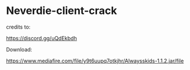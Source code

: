 # Neverdie-client-crack

credits to:

https://discord.gg/uQdEkbdh

Download:

https://www.mediafire.com/file/y9t6uupq7otkjhr/Alwaysskids-1.1.2.jar/file